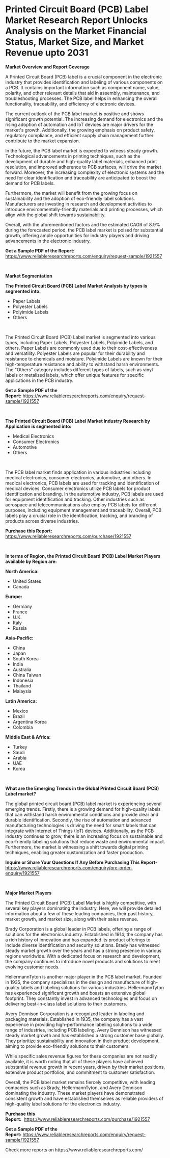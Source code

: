 <p><h1>Printed Circuit Board (PCB) Label Market Research Report Unlocks Analysis on the Market Financial Status, Market Size, and Market Revenue upto 2031</h1></p><p><strong>Market Overview and Report Coverage</strong></p>
<p><p>A Printed Circuit Board (PCB) label is a crucial component in the electronic industry that provides identification and labeling of various components on a PCB. It contains important information such as component name, value, polarity, and other relevant details that aid in assembly, maintenance, and troubleshooting processes. The PCB label helps in enhancing the overall functionality, traceability, and efficiency of electronic devices.</p><p>The current outlook of the PCB label market is positive and shows significant growth potential. The increasing demand for electronics and the rising adoption of automation and IoT devices are major drivers for the market's growth. Additionally, the growing emphasis on product safety, regulatory compliance, and efficient supply chain management further contribute to the market expansion.</p><p>In the future, the PCB label market is expected to witness steady growth. Technological advancements in printing techniques, such as the development of durable and high-quality label materials, enhanced print resolution, and improved adherence to PCB surfaces, will drive the market forward. Moreover, the increasing complexity of electronic systems and the need for clear identification and traceability are anticipated to boost the demand for PCB labels.</p><p>Furthermore, the market will benefit from the growing focus on sustainability and the adoption of eco-friendly label solutions. Manufacturers are investing in research and development activities to introduce environmentally-friendly materials and printing processes, which align with the global shift towards sustainability.</p><p>Overall, with the aforementioned factors and the estimated CAGR of 8.9% during the forecasted period, the PCB label market is poised for substantial growth, offering ample opportunities for industry players and driving advancements in the electronic industry.</p></p>
<p><strong>Get a Sample PDF of the Report:</strong> <a href="https://www.reliableresearchreports.com/enquiry/request-sample/1921557">https://www.reliableresearchreports.com/enquiry/request-sample/1921557</a></p>
<p>&nbsp;</p>
<p><strong>Market Segmentation</strong></p>
<p><strong>The Printed Circuit Board (PCB) Label Market Analysis by types is segmented into:</strong></p>
<p><ul><li>Paper Labels</li><li>Polyester Labels</li><li>Polyimide Labels</li><li>Others</li></ul></p>
<p>&nbsp;</p>
<p><p>The Printed Circuit Board (PCB) Label market is segmented into various types, including Paper Labels, Polyester Labels, Polyimide Labels, and others. Paper Labels are commonly used due to their cost-effectiveness and versatility. Polyester Labels are popular for their durability and resistance to chemicals and moisture. Polyimide Labels are known for their high-temperature resistance and ability to withstand harsh environments. The "Others" category includes different types of labels, such as vinyl labels or metalized labels, which offer unique features for specific applications in the PCB industry.</p></p>
<p><strong>Get a Sample PDF of the Report:</strong>&nbsp;<a href="https://www.reliableresearchreports.com/enquiry/request-sample/1921557">https://www.reliableresearchreports.com/enquiry/request-sample/1921557</a></p>
<p>&nbsp;</p>
<p><strong>The Printed Circuit Board (PCB) Label Market Industry Research by Application is segmented into:</strong></p>
<p><ul><li>Medical Electronics</li><li>Consumer Electronics</li><li>Automotive</li><li>Others</li></ul></p>
<p>&nbsp;</p>
<p><p>The PCB label market finds application in various industries including medical electronics, consumer electronics, automotive, and others. In medical electronics, PCB labels are used for tracking and identification of medical devices. Consumer electronics utilize PCB labels for product identification and branding. In the automotive industry, PCB labels are used for equipment identification and tracking. Other industries such as aerospace and telecommunications also employ PCB labels for different purposes, including equipment management and traceability. Overall, PCB labels play a crucial role in the identification, tracking, and branding of products across diverse industries.</p></p>
<p><strong>Purchase this Report:</strong>&nbsp; <a href="https://www.reliableresearchreports.com/purchase/1921557">https://www.reliableresearchreports.com/purchase/1921557</a></p>
<p>&nbsp;</p>
<p><strong>In terms of Region, the Printed Circuit Board (PCB) Label Market Players available by Region are:</strong></p>
<p>
    <p> <strong> North America: </strong>
        <ul>
            <li>United States</li>
            <li>Canada</li>
        </ul>
        </p> 
    <p> <strong> Europe: </strong>
        <ul>
            <li>Germany</li>
            <li>France</li>
            <li>U.K.</li>
            <li>Italy</li>
            <li>Russia</li>
        </ul>
        </p> 
    <p> <strong> Asia-Pacific: </strong>
        <ul>
            <li>China</li>
            <li>Japan</li>
            <li>South Korea</li>
            <li>India</li>
            <li>Australia</li>
            <li>China Taiwan</li>
            <li>Indonesia</li>
            <li>Thailand</li>
            <li>Malaysia</li>
        </ul>
        </p> 
    <p> <strong> Latin America: </strong>
        <ul>
            <li>Mexico</li>
            <li>Brazil</li>
            <li>Argentina Korea</li>
            <li>Colombia</li>
        </ul>
        </p> 
    <p> <strong> Middle East & Africa: </strong>
        <ul>
            <li>Turkey</li>
            <li>Saudi</li>
            <li>Arabia</li>
            <li>UAE</li>
            <li>Korea</li>
        </ul>
    </p>
    </p>
<p>&nbsp;</p>
<p><strong>What are the Emerging Trends in the Global Printed Circuit Board (PCB) Label market?</strong></p>
<p><p>The global printed circuit board (PCB) label market is experiencing several emerging trends. Firstly, there is a growing demand for high-quality labels that can withstand harsh environmental conditions and provide clear and durable identification. Secondly, the rise of automation and advanced manufacturing technologies is driving the need for smart labels that can integrate with Internet of Things (IoT) devices. Additionally, as the PCB industry continues to grow, there is an increasing focus on sustainable and eco-friendly labeling solutions that reduce waste and environmental impact. Furthermore, the market is witnessing a shift towards digital printing techniques, enabling greater customization and faster production.</p></p>
<p><strong>Inquire or Share Your Questions If Any Before Purchasing This Report</strong>- <a href="https://www.reliableresearchreports.com/enquiry/pre-order-enquiry/1921557">https://www.reliableresearchreports.com/enquiry/pre-order-enquiry/1921557</a></p>
<p>&nbsp;</p>
<p><strong>Major Market Players</strong></p>
<p><p>The Printed Circuit Board (PCB) Label Market is highly competitive, with several key players dominating the industry. Here, we will provide detailed information about a few of these leading companies, their past history, market growth, and market size, along with their sales revenue.</p><p>Brady Corporation is a global leader in PCB labels, offering a range of solutions for the electronics industry. Established in 1914, the company has a rich history of innovation and has expanded its product offerings to include diverse identification and security solutions. Brady has witnessed steady market growth over the years and has a strong presence in various regions worldwide. With a dedicated focus on research and development, the company continues to introduce novel products and solutions to meet evolving customer needs.</p><p>HellermannTyton is another major player in the PCB label market. Founded in 1935, the company specializes in the design and manufacture of high-quality labels and labeling solutions for various industries. HellermannTyton has experienced significant growth and boasts an extensive global footprint. They constantly invest in advanced technologies and focus on delivering best-in-class label solutions to their customers.</p><p>Avery Dennison Corporation is a recognized leader in labeling and packaging materials. Established in 1935, the company has a vast experience in providing high-performance labeling solutions to a wide range of industries, including PCB labeling. Avery Dennison has witnessed steady market growth and has established a strong customer base globally. They prioritize sustainability and innovation in their product development, aiming to provide eco-friendly solutions to their customers.</p><p>While specific sales revenue figures for these companies are not readily available, it is worth noting that all of these players have achieved substantial revenue growth in recent years, driven by their market positions, extensive product portfolios, and commitment to customer satisfaction.</p><p>Overall, the PCB label market remains fiercely competitive, with leading companies such as Brady, HellermannTyton, and Avery Dennison dominating the industry. These market players have demonstrated consistent growth and have established themselves as reliable providers of high-quality label solutions for the electronics industry.</p></p>
<p><strong>Purchase this Report:</strong>&nbsp;&nbsp;<a href="https://www.reliableresearchreports.com/purchase/1921557">https://www.reliableresearchreports.com/purchase/1921557</a></p>
<p></p>
<p><strong>Get a Sample PDF of the Report:</strong>&nbsp;<a href="https://www.reliableresearchreports.com/enquiry/request-sample/1921557">https://www.reliableresearchreports.com/enquiry/request-sample/1921557</a></p>
<p>Check more reports on https://www.reliableresearchreports.com/</p>